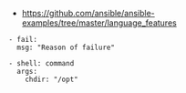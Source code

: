 - https://github.com/ansible/ansible-examples/tree/master/language_features
```
- fail:
  msg: "Reason of failure"

- shell: command
  args:
    chdir: "/opt"
```
